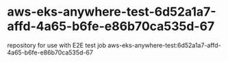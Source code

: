 # aws-eks-anywhere-test-6d52a1a7-affd-4a65-b6fe-e86b70ca535d-67
repository for use with E2E test job aws-eks-anywhere-test:6d52a1a7-affd-4a65-b6fe-e86b70ca535d-67
